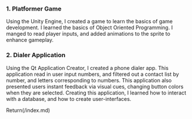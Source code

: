 ### 1. Platformer Game

Using the Unity Engine, I created a game to learn the basics of game development. I learned the basics of Object Oriented Programming.
I manged to read player inputs, and added animations to the sprite to enhance gameplay. 


### 2. Dialer Application

Using the Qt Application Creator, I created a phone dialer app. This application read in user input numbers, and filtered out a 
contact list by number, and letters corresponding to numbers. This application also presented users instant feedback via visual
cues, changing button colors when they are selected. Creating this application, I learned how to interact with a database, and 
how to create user-interfaces. 

Return(/index.md)
